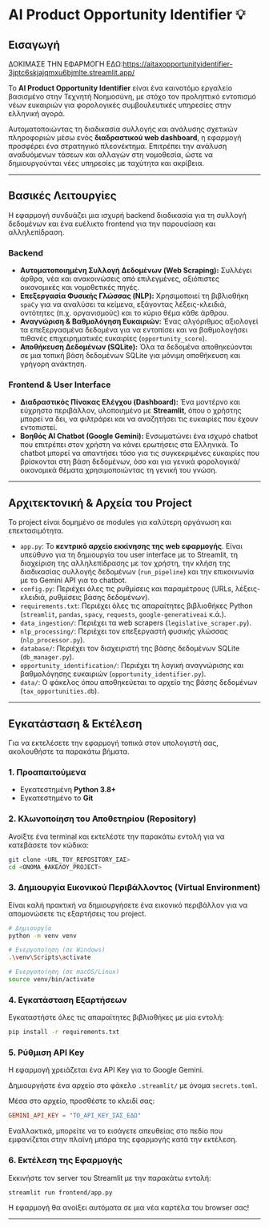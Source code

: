 # AI Product Opportunity Identifier 💡

## Εισαγωγή
ΔΟΚΙΜΑΣΕ ΤΗΝ ΕΦΑΡΜΟΓΗ ΕΔΩ:https://aitaxopportunityidentifier-3jptc6skjajqmxu6bjmlte.streamlit.app/

Το **AI Product Opportunity Identifier** είναι ένα καινοτόμο εργαλείο βασισμένο στην Τεχνητή Νοημοσύνη, με στόχο τον προληπτικό εντοπισμό νέων ευκαιριών για φορολογικές συμβουλευτικές υπηρεσίες στην ελληνική αγορά.

Αυτοματοποιώντας τη διαδικασία συλλογής και ανάλυσης σχετικών πληροφοριών μέσω ενός **διαδραστικού web dashboard**, η εφαρμογή προσφέρει ένα στρατηγικό πλεονέκτημα. Επιτρέπει την ανάλυση αναδυόμενων τάσεων και αλλαγών στη νομοθεσία, ώστε να δημιουργούνται νέες υπηρεσίες με ταχύτητα και ακρίβεια.

---

## Βασικές Λειτουργίες

Η εφαρμογή συνδυάζει μια ισχυρή backend διαδικασία για τη συλλογή δεδομένων και ένα ευέλικτο frontend για την παρουσίαση και αλληλεπίδραση.

### Backend

- **Αυτοματοποιημένη Συλλογή Δεδομένων (Web Scraping):** Συλλέγει άρθρα, νέα και ανακοινώσεις από επιλεγμένες, αξιόπιστες οικονομικές και νομοθετικές πηγές.
- **Επεξεργασία Φυσικής Γλώσσας (NLP):** Χρησιμοποιεί τη βιβλιοθήκη `spaCy` για να αναλύσει τα κείμενα, εξάγοντας λέξεις-κλειδιά, οντότητες (π.χ. οργανισμούς) και το κύριο θέμα κάθε άρθρου.
- **Αναγνώριση & Βαθμολόγηση Ευκαιριών:** Ένας αλγόριθμος αξιολογεί τα επεξεργασμένα δεδομένα για να εντοπίσει και να βαθμολογήσει πιθανές επιχειρηματικές ευκαιρίες (`opportunity_score`).
- **Αποθήκευση Δεδομένων (SQLite):** Όλα τα δεδομένα αποθηκεύονται σε μια τοπική βάση δεδομένων SQLite για μόνιμη αποθήκευση και γρήγορη ανάκτηση.

### Frontend & User Interface

- **Διαδραστικός Πίνακας Ελέγχου (Dashboard):** Ένα μοντέρνο και εύχρηστο περιβάλλον, υλοποιημένο με **Streamlit**, όπου ο χρήστης μπορεί να δει, να φιλτράρει και να αναζητήσει τις ευκαιρίες που έχουν εντοπιστεί.
- **Βοηθός AI Chatbot (Google Gemini):** Ενσωματώνει ένα ισχυρό chatbot που επιτρέπει στον χρήστη να κάνει ερωτήσεις στα Ελληνικά. Το chatbot μπορεί να απαντήσει τόσο για τις συγκεκριμένες ευκαιρίες που βρίσκονται στη βάση δεδομένων, όσο και για γενικά φορολογικά/οικονομικά θέματα χρησιμοποιώντας τη γενική του γνώση.

---

## Αρχιτεκτονική & Αρχεία του Project

Το project είναι δομημένο σε modules για καλύτερη οργάνωση και επεκτασιμότητα.

- `app.py`: Το **κεντρικό αρχείο εκκίνησης της web εφαρμογής**. Είναι υπεύθυνο για τη δημιουργία του user interface με το Streamlit, τη διαχείριση της αλληλεπίδρασης με τον χρήστη, την κλήση της διαδικασίας συλλογής δεδομένων (`run_pipeline`) και την επικοινωνία με το Gemini API για το chatbot.
- `config.py`: Περιέχει όλες τις ρυθμίσεις και παραμέτρους (URLs, λέξεις-κλειδιά, ρυθμίσεις βάσης δεδομένων).
- `requirements.txt`: Περιέχει όλες τις απαραίτητες βιβλιοθήκες Python (`streamlit`, `pandas`, `spacy`, `requests`, `google-generativeai` κ.ά.).
- `data_ingestion/`: Περιέχει τα web scrapers (`legislative_scraper.py`).
- `nlp_processing/`: Περιέχει τον επεξεργαστή φυσικής γλώσσας (`nlp_processor.py`).
- `database/`: Περιέχει τον διαχειριστή της βάσης δεδομένων SQLite (`db_manager.py`).
- `opportunity_identification/`: Περιέχει τη λογική αναγνώρισης και βαθμολόγησης ευκαιριών (`opportunity_identifier.py`).
- `data/`: Ο φάκελος όπου αποθηκεύεται το αρχείο της βάσης δεδομένων (`tax_opportunities.db`).

---

## Εγκατάσταση & Εκτέλεση

Για να εκτελέσετε την εφαρμογή τοπικά στον υπολογιστή σας, ακολουθήστε τα παρακάτω βήματα.

### 1. Προαπαιτούμενα

- Εγκατεστημένη **Python 3.8+**
- Εγκατεστημένο το **Git**

### 2. Κλωνοποίηση του Αποθετηρίου (Repository)

Ανοίξτε ένα terminal και εκτελέστε την παρακάτω εντολή για να κατεβάσετε τον κώδικα:

```bash
git clone <URL_ΤΟΥ_REPOSITORY_ΣΑΣ>
cd <ΟΝΟΜΑ_ΦΑΚΕΛΟΥ_PROJECT>
```

### 3. Δημιουργία Εικονικού Περιβάλλοντος (Virtual Environment)

Είναι καλή πρακτική να δημιουργήσετε ένα εικονικό περιβάλλον για να απομονώσετε τις εξαρτήσεις του project.

```bash
# Δημιουργία
python -m venv venv

# Ενεργοποίηση (σε Windows)
.\venv\Scripts\activate

# Ενεργοποίηση (σε macOS/Linux)
source venv/bin/activate
```

### 4. Εγκατάσταση Εξαρτήσεων

Εγκαταστήστε όλες τις απαραίτητες βιβλιοθήκες με μία εντολή:

```bash
pip install -r requirements.txt
```

### 5. Ρύθμιση API Key

Η εφαρμογή χρειάζεται ένα API Key για το Google Gemini.

Δημιουργήστε ένα αρχείο στο φάκελο `.streamlit/` με όνομα `secrets.toml`.

Μέσα στο αρχείο, προσθέστε το κλειδί σας:

```toml
GEMINI_API_KEY = "ΤΟ_API_KEY_ΣΑΣ_ΕΔΩ"
```

Εναλλακτικά, μπορείτε να το εισάγετε απευθείας στο πεδίο που εμφανίζεται στην πλαϊνή μπάρα της εφαρμογής κατά την εκτέλεση.

### 6. Εκτέλεση της Εφαρμογής

Εκκινήστε τον server του Streamlit με την παρακάτω εντολή:

```bash
streamlit run frontend/app.py
```

Η εφαρμογή θα ανοίξει αυτόματα σε μια νέα καρτέλα του browser σας!

---

